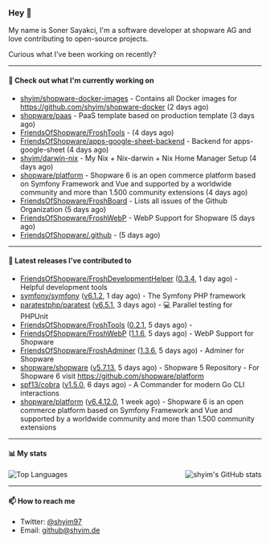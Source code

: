 ### Hey 👋

My name is Soner Sayakci, I'm a software developer at shopware AG and love contributing to open-source projects.

Curious what I've been working on recently?

---

#### 👷 Check out what I'm currently working on

- [shyim/shopware-docker-images](https://github.com/shyim/shopware-docker-images) - Contains all Docker images for https://github.com/shyim/shopware-docker (2 days ago)
- [shopware/paas](https://github.com/shopware/paas) - PaaS template based on production template (3 days ago)
- [FriendsOfShopware/FroshTools](https://github.com/FriendsOfShopware/FroshTools) -  (4 days ago)
- [FriendsOfShopware/apps-google-sheet-backend](https://github.com/FriendsOfShopware/apps-google-sheet-backend) - Backend for apps-google-sheet (4 days ago)
- [shyim/darwin-nix](https://github.com/shyim/darwin-nix) - My Nix &#43; Nix-darwin &#43; Nix Home Manager Setup (4 days ago)
- [shopware/platform](https://github.com/shopware/platform) - Shopware 6 is an open commerce platform based on Symfony Framework and Vue and supported by a worldwide community and more than 1.500 community extensions (4 days ago)
- [FriendsOfShopware/FroshBoard](https://github.com/FriendsOfShopware/FroshBoard) - Lists all issues of the Github Organization (5 days ago)
- [FriendsOfShopware/FroshWebP](https://github.com/FriendsOfShopware/FroshWebP) - WebP Support for Shopware (5 days ago)
- [FriendsOfShopware/.github](https://github.com/FriendsOfShopware/.github) -  (5 days ago)

---

#### 🔭 Latest releases I've contributed to

- [FriendsOfShopware/FroshDevelopmentHelper](https://github.com/FriendsOfShopware/FroshDevelopmentHelper) ([0.3.4](https://github.com/FriendsOfShopware/FroshDevelopmentHelper/releases/tag/0.3.4), 1 day ago) - Helpful development tools
- [symfony/symfony](https://github.com/symfony/symfony) ([v6.1.2](https://github.com/symfony/symfony/releases/tag/v6.1.2), 1 day ago) - The Symfony PHP framework
- [paratestphp/paratest](https://github.com/paratestphp/paratest) ([v6.5.1](https://github.com/paratestphp/paratest/releases/tag/v6.5.1), 3 days ago) - :computer: Parallel testing for PHPUnit
- [FriendsOfShopware/FroshTools](https://github.com/FriendsOfShopware/FroshTools) ([0.2.1](https://github.com/FriendsOfShopware/FroshTools/releases/tag/0.2.1), 5 days ago) - 
- [FriendsOfShopware/FroshWebP](https://github.com/FriendsOfShopware/FroshWebP) ([1.1.6](https://github.com/FriendsOfShopware/FroshWebP/releases/tag/1.1.6), 5 days ago) - WebP Support for Shopware
- [FriendsOfShopware/FroshAdminer](https://github.com/FriendsOfShopware/FroshAdminer) ([1.3.6](https://github.com/FriendsOfShopware/FroshAdminer/releases/tag/1.3.6), 5 days ago) - Adminer for Shopware
- [shopware/shopware](https://github.com/shopware/shopware) ([v5.7.13](https://github.com/shopware/shopware/releases/tag/v5.7.13), 5 days ago) - Shopware 5 Repository - For Shopware 6 visit https://github.com/shopware/platform
- [spf13/cobra](https://github.com/spf13/cobra) ([v1.5.0](https://github.com/spf13/cobra/releases/tag/v1.5.0), 6 days ago) - A Commander for modern Go CLI interactions
- [shopware/platform](https://github.com/shopware/platform) ([v6.4.12.0](https://github.com/shopware/platform/releases/tag/v6.4.12.0), 1 week ago) - Shopware 6 is an open commerce platform based on Symfony Framework and Vue and supported by a worldwide community and more than 1.500 community extensions

---

#### 📊 My stats

<img align="right" alt="shyim's GitHub stats" src="https://github-readme-stats.vercel.app/api?username=shyim&count_private=1&show_icons=true&" />

![Top Languages](https://github-readme-stats.vercel.app/api/top-langs/?username=shyim)

---

#### 📫 How to reach me

- Twitter: [@shyim97](https://twitter.com/shyim97)
- Email: [github@shyim.de](mailto://github@shyim.de)
